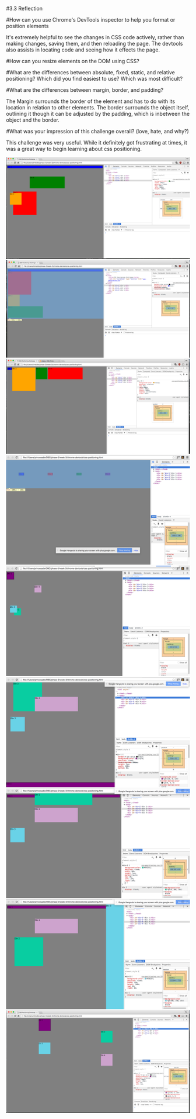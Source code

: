 #3.3 Reflection

#How can you use Chrome's DevTools inspector to help you format or position elements

It's extremely helpful to see the changes in CSS code actively, rather than making changes, saving them, and then reloading the page.  The devtools also assists in locating code and seeing how it effects the page.  

#How can you resize elements on the DOM using CSS?



#What are the differences between absolute, fixed, static, and relative positioning? Which did you find easiest to use? Which was most difficult?

#What are the differences between margin, border, and padding?

The Margin surrounds the border of the element and has to do with its location in relation to other elements.  The border surrounds the object itself, outlining it though it can be adjusted by the padding, which is inbetween the object and the border.

#What was your impression of this challenge overall? (love, hate, and why?)

This challenge was very useful.  While it definitely got frustrating at times, it was a great way to begin learning about css positioning.  

![ex1](imgs/ex1.png)
![ex2](imgs/ex2.png)
![ex3](imgs/ex3.png)
![ex4](imgs/ex4.png)
![ex5](imgs/ex5.png)
![ex6](imgs/ex6.png)
![ex7](imgs/ex7.png)
![ex8](imgs/ex8.png)
![ex9](imgs/ex9.png)
